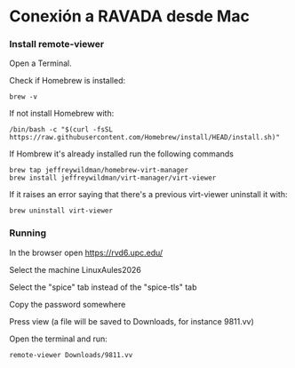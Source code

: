 # Conexión a RAVADA desde Mac

### Install remote-viewer 

Open a Terminal.

Check if Homebrew is installed:

	brew -v

If not install Homebrew with:

	/bin/bash -c "$(curl -fsSL https://raw.githubusercontent.com/Homebrew/install/HEAD/install.sh)"

If Hombrew it's already installed run the following commands

	brew tap jeffreywildman/homebrew-virt-manager
	brew install jeffreywildman/virt-manager/virt-viewer

If it raises an error saying that there's a previous virt-viewer uninstall it with: 

	brew uninstall virt-viewer

### Running

In the browser open https://rvd6.upc.edu/

Select the machine LinuxAules2026

Select the "spice" tab instead of the "spice-tls" tab

Copy the password somewhere

Press view (a file will be saved to Downloads, for instance 9811.vv)

Open the terminal and run:

	remote-viewer Downloads/9811.vv


